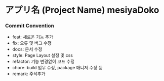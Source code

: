 # アプリ名 (Project Name) mesiyaDoko

### Commit Convention

- feat: 새로운 기능 추가
- fix: 오류 및 버그 수정
- docs: 문서 수정
- style: Page Layout 설정 및 css
- refactor: 기능 변경없이 코드 수정
- chore: build 업무 수정, package 매니저 수정 등
- remark: 주석추가
